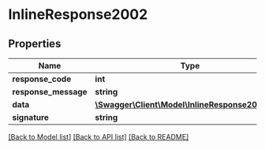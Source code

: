 # InlineResponse2002

## Properties
Name | Type | Description | Notes
------------ | ------------- | ------------- | -------------
**response_code** | **int** |  | [optional] 
**response_message** | **string** |  | [optional] 
**data** | [**\Swagger\Client\Model\InlineResponse2002Data**](InlineResponse2002Data.md) |  | [optional] 
**signature** | **string** |  | [optional] 

[[Back to Model list]](../../README.md#documentation-for-models) [[Back to API list]](../../README.md#documentation-for-api-endpoints) [[Back to README]](../../README.md)


